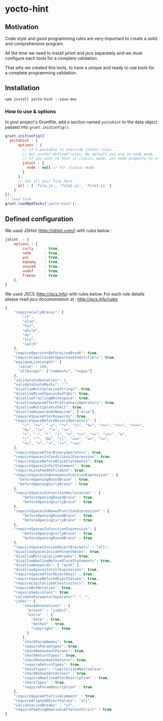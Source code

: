 # yocto-hint

## Motivation

Code style and good programming rules are very important to create a solid and comprehensive program.

All the time we need to install jshint and jscs separately and we must configure each tools
for a complete validation.

That why we created this tools, to have a unique and ready to use tools for a complete programming validation.

## Installation

```shell
npm install yocto-hint --save-dev
```

### How to use & options
In your project's Gruntfile, add a section named `yoctohint` to the data object passed into `grunt.initConfig()`.

```javascript
grunt.initConfig({
  yoctohint : {
      options : {
        // It's possible to override jshint rules ...
        // but prefer defined rules. By default you are in node mode.
        // If you want to hint in classic mode, set node property to null
        jshint : {
          node : null // for classic mode
        }
      },
      // Set all your file here
      all : [ 'file.js', 'file2.js', 'file3.js' ]
    }
});
// load task
grunt.loadNpmTasks('yocto-hint');
```

## Defined configuration

We used JSHint (http://jshint.com/) with rules below :

```javascript
jshint  : {
    options : {
        curly     : true,
        node      : true,
        yui       : true,
        eqeqeq    : true,
        unused    : true,
        undef     : true,
        freeze    : true
    },
}
```

We used JSCS (http://jscs.info) with rules below. 
For each rule details please read jscs documentation at  : http://jscs.info/rules

```javascript
{
    "requireCurlyBraces": [
        "if",
        "else",
        "for",
        "while",
        "do",
        "try",
        "catch"
    ],
    "requireOperatorBeforeLineBreak": true,
    "requireCamelCaseOrUpperCaseIdentifiers": true,
    "maximumLineLength": {
      "value" : 100,
      "allExcept": ["comments", "regex"]
    },
    "validateIndentation": 2,
    "validateQuoteMarks": "'",
    "disallowMultipleLineStrings": true,
    "disallowMixedSpacesAndTabs": true,
    "disallowTrailingWhitespace": true,
    "disallowSpaceAfterPrefixUnaryOperators": true,
    "disallowMultipleVarDecl": true,
    "disallowKeywordsOnNewLine": ["else"],
    "requireSpaceAfterKeywords": true,
    "requireSpaceBeforeBinaryOperators": [
        "=", "+=", "-=", "*=", "/=", "%=", "<<=", ">>=", ">>>=",
        "&=", "|=", "^=", "+=",
        "+", "-", "*", "/", "%", "<<", ">>", ">>>", "&",
        "|", "^", "&&", "||", "===", "==", ">=",
        "<=", "<", ">", "!=", "!=="
    ],
    "requireSpaceAfterBinaryOperators": true,
    "requireSpacesInConditionalExpression": true,
    "requireSpaceBeforeBlockStatements": true,
    "requireSpacesInForStatement": true,
    "requireLineFeedAtFileEnd": true,
    "requireSpacesInAnonymousFunctionExpression" : {
      "beforeOpeningRoundBrace" : true,
      "beforeOpeningCurlyBrace" : true
    },
    "requireSpacesInFunctionDeclaration" : {
        "beforeOpeningRoundBrace" : true,
        "beforeOpeningCurlyBrace" : true
    },
    "requireSpacesInNamedFunctionExpression" : {
        "beforeOpeningRoundBrace" : true,
        "beforeOpeningCurlyBrace" : true
    },
    "requireSpacesInFunctionExpression": {
        "beforeOpeningCurlyBrace" : true,
        "beforeOpeningRoundBrace" : true
    },
    "requireSpacesInsideObjectBrackets" : "all",
    "disallowSpacesInsideParentheses": true,
    "disallowMultipleLineBreaks": true,
    "disallowNewlineBeforeBlockStatements": true,
    "disallowKeywords": [ "with" ],
    "disallowSpacesInCallExpression": true,
    "requireSpaceAfterObjectKeys" : true,
    "requireSpaceBeforeObjectValues": true,
    "requireCapitalizedConstructors": true,
    "requireDotNotation": true,
    "requireSemicolons": true,
    "validateParameterSeparator": ", ",
    "jsDoc": {
        "checkAnnotations" : {
          "preset" : "jsdoc3",
          "extra"  : {
            "date" : true,
            "method" : true,
            "copyright" : true
          }
        },
        "checkParamNames": true,
        "requireParamTypes": true,
        "checkRedundantParams": true,
        "checkReturnTypes": true,
        "checkRedundantReturns": true,
        "requireReturnTypes": true,
        "checkTypes": "capitalizedNativeCase",
        "checkRedundantAccess" : true,
        "requireNewlineAfterDescription" : true,
        "checkTypes" : true,
        "requireParamDescription" : true        
    },
    "requireSpaceAfterLineComment" : true,
    "requireAlignedObjectValues": "all",
    "validateLineBreaks" : "LF",
    "requirePaddingNewLinesAfterUseStrict" : true
}
```
